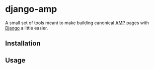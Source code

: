 # django-amp

A small set of tools meant to make building canonical [AMP](https://amp.dev) pages with [Django](https://www.djangoproject.com/) a little easier.

## Installation

## Usage

